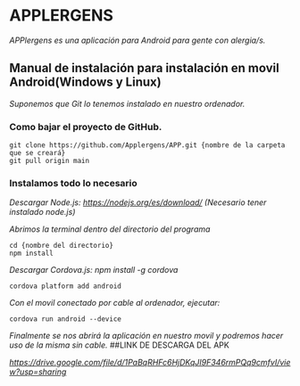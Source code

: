 # APPLERGENS
_APPlergens es una aplicación para Android para gente con alergia/s._
## Manual de instalación para instalación en movil Android(Windows y Linux) 
_Suponemos que Git lo tenemos instalado en nuestro ordenador._
### Como bajar el proyecto de GitHub.
```
git clone https://github.com/Applergens/APP.git {nombre de la carpeta que se creará}
git pull origin main
```
### Instalamos todo lo necesario
_Descargar Node.js: https://nodejs.org/es/download/ (Necesario tener instalado node.js)_

_Abrimos la terminal dentro del directorio del programa_
```
cd {nombre del directorio}
npm install
```
_Descargar Cordova.js: npm install -g cordova_
```
cordova platform add android
```
_Con el movil conectado por cable al ordenador, ejecutar:_
```
cordova run android --device
```
_Finalmente se nos abrirá la aplicación en nuestro movil y podremos hacer uso de la misma sin cable._
##LINK DE DESCARGA DEL APK

_https://drive.google.com/file/d/1PaBqRHFc6HjDKqJI9F346rmPQq9cmfvI/view?usp=sharing_

